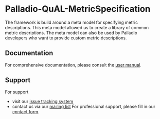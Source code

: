 # Palladio-QuAL-MetricSpecification
The framework is build around a meta model for specifying metric descriptions.
This meta model allowed us to create a library of common metric descriptions. The meta model can also be used by Palladio developers who want to provide custom metric descriptions.

## Documentation
For comprehensive documentation, please consult the [user manual](https://github.com/user-attachments/files/15523611/QualityAnalysisLab.pdf).

## Support
For support
* visit our [issue tracking system](https://palladio-simulator.com/jira)
* contact us via our [mailing list](https://lists.ira.uni-karlsruhe.de/mailman/listinfo/palladio-dev)
For professional support, please fill in our [contact form](http://www.palladio-simulator.com/about_palladio/support/).
